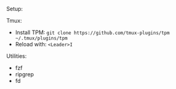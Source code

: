 Setup:

Tmux:
- Install TPM: `git clone https://github.com/tmux-plugins/tpm ~/.tmux/plugins/tpm`
- Reload with: `<Leader>I`

Utilities:
- fzf
- ripgrep
- fd

